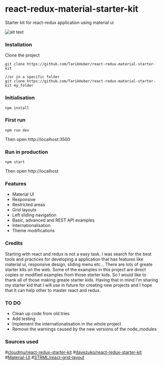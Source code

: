 # react-redux-material-starter-kit
Starter kit for react-redux application using material  ui

![alt text](https://raw.githubusercontent.com/TarikHuber/react-redux-material-starter-kit/master/demo.png "Demo")

### Installation


Clone the project 

```
git clone https://github.com/TarikHuber/react-redux-material-starter-kit

//or in a specific folder 
git clone https://github.com/TarikHuber/react-redux-material-starter-kit my_folder
```

### Initialisation


```
npm install
```

### First run

```
npm run dev
```

Then open http://localhost:3500

### Run in production
 

```
npm start
```

Then open http://localhost

### Features

* Material UI
* Responsive
* Restricted areas
* Grid layouts
* Left sliding navigation
* Basic, advanced and REST API examples
* Internationalisation
* Theme modifications


### Credits

Starting with react and redux is not a easy task. I was search for the best tools and practices for developing a application that has features like material ui, responsive design, sliding menu etc... There are lots of greate starter kits on the web. Some of the examples in this project are direct copies or modified examples from those starter kids. So I would like to thank all of those making greate starter kids. Having that in mind I'm sharing my starter kid that I will use in future for creating new projects and I hope that it can help other to master react and redux.

### TO DO

- Clean up code from old tries
- Add testing
- Implement the internationalisation in the whole project
- Remove the warnings caused by the new versions of the node_modules

### Sources used

#[cloudmu/react-redux-starter-kit](https://github.com/cloudmu/react-redux-starter-kit)
#[davezuko/react-redux-starter-kit](https://github.com/davezuko/react-redux-starter-kit)
#[Material-UI](http://www.material-ui.com/#/)
#[STRML/react-grid-layout](https://github.com/STRML/react-grid-layout)
